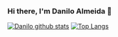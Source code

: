 ### Hi there, I'm Danilo Almeida 👋

[![Danilo github stats](https://github-readme-stats.vercel.app/api?username=danilo94)](https://github.com/danilo94)
[![Top Langs](https://github-readme-stats.vercel.app/api/top-langs/?username=danilo94&layout=compact)](https://github.com/danilo94)

<!--
**danilo94/danilo94** is a ✨ _special_ ✨ repository because its `README.md` (this file) appears on your GitHub profile.

Here are some ideas to get you started:

- 🔭 I’m currently working on ...
- 🌱 I’m currently learning ...
- 👯 I’m looking to collaborate on ...
- 🤔 I’m looking for help with ...
- 💬 Ask me about ...
- 📫 How to reach me: ...
- 😄 Pronouns: ...
- ⚡ Fun fact: ...
-->


